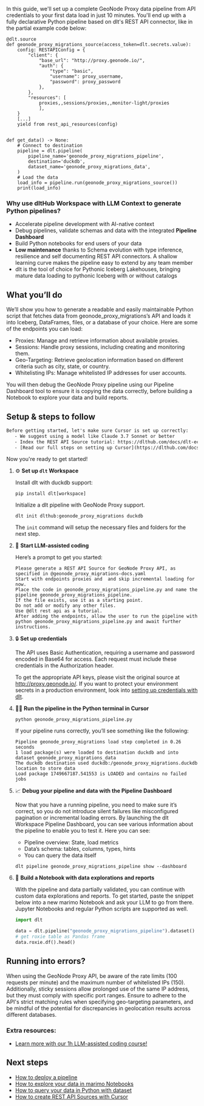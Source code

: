 In this guide, we'll set up a complete GeoNode Proxy data pipeline from API credentials to your first data load in just 10 minutes. You'll end up with a fully declarative Python pipeline based on dlt's REST API connector, like in the partial example code below:

```python-outcome
@dlt.source
def geonode_proxy_migrations_source(access_token=dlt.secrets.value):
    config: RESTAPIConfig = {
        "client": {
            "base_url": "http://proxy.geonode.io/",
            "auth": {
                "type": "basic",
                "username": proxy_username,
                "password": proxy_password
            },
        },
        "resources": [
            proxies,,sessions/proxies,,monitor-light/proxies
            ],
    }
    [...]
    yield from rest_api_resources(config)


def get_data() -> None:
    # Connect to destination
    pipeline = dlt.pipeline(
        pipeline_name='geonode_proxy_migrations_pipeline',
        destination='duckdb',
        dataset_name='geonode_proxy_migrations_data', 
    )
    # Load the data
    load_info = pipeline.run(geonode_proxy_migrations_source())
    print(load_info) 
```

### Why use dltHub Workspace with LLM Context to generate Python pipelines?

- Accelerate pipeline development with AI-native context
- Debug pipelines, validate schemas and data with the integrated **Pipeline Dashboard**
- Build Python notebooks for end users of your data
- **Low maintenance** thanks to Schema evolution with type inference, resilience and self documenting REST API connectors. A shallow learning curve makes the pipeline easy to extend by any team member
- dlt is the tool of choice for Pythonic Iceberg Lakehouses, bringing mature data loading to pythonic Iceberg with or without catalogs

## What you’ll do

We’ll show you how to generate a readable and easily maintainable Python script that fetches data from geonode_proxy_migrations’s API and loads it into Iceberg, DataFrames, files, or a database of your choice. Here are some of the endpoints you can load:

- Proxies: Manage and retrieve information about available proxies.
- Sessions: Handle proxy sessions, including creating and monitoring them.
- Geo-Targeting: Retrieve geolocation information based on different criteria such as city, state, or country.
- Whitelisting IPs: Manage whitelisted IP addresses for user accounts.

You will then debug the GeoNode Proxy pipeline using our Pipeline Dashboard tool to ensure it is copying the data correctly, before building a Notebook to explore your data and build reports.

## Setup & steps to follow

```default
Before getting started, let's make sure Cursor is set up correctly:
   - We suggest using a model like Claude 3.7 Sonnet or better
   - Index the REST API Source tutorial: https://dlthub.com/docs/dlt-ecosystem/verified-sources/rest_api/ and add it to context as **@dlt rest api**
   - [Read our full steps on setting up Cursor](https://dlthub.com/docs/dlt-ecosystem/llm-tooling/cursor-restapi#23-configuring-cursor-with-documentation)
```

Now you're ready to get started!

1. ⚙️ **Set up `dlt` Workspace**
    
    Install dlt with duckdb support:
    ```shell
    pip install dlt[workspace]
    ```

    Initialize a dlt pipeline with GeoNode Proxy support.
    ```shell
    dlt init dlthub:geonode_proxy_migrations duckdb
    ```

    The `init` command will setup the necessary files and folders for the next step.
    
2. 🤠 **Start LLM-assisted coding**
    
    Here’s a prompt to get you started:
    
    ```prompt
    Please generate a REST API Source for GeoNode Proxy API, as specified in @geonode_proxy_migrations-docs.yaml 
    Start with endpoints proxies and  and skip incremental loading for now. 
    Place the code in geonode_proxy_migrations_pipeline.py and name the pipeline geonode_proxy_migrations_pipeline. 
    If the file exists, use it as a starting point. 
    Do not add or modify any other files. 
    Use @dlt rest api as a tutorial. 
    After adding the endpoints, allow the user to run the pipeline with python geonode_proxy_migrations_pipeline.py and await further instructions.
    ```

    
3. 🔒 **Set up credentials** 
    
    The API uses Basic Authentication, requiring a username and password encoded in Base64 for access. Each request must include these credentials in the Authorization header.
    
    To get the appropriate API keys, please visit the original source at http://proxy.geonode.io/.
    If you want to protect your environment secrets in a production environment, look into [setting up credentials with dlt](https://dlthub.com/docs/walkthroughs/add_credentials).
    
4. 🏃‍♀️ **Run the pipeline in the Python terminal in Cursor**
    
    ```shell
    python geonode_proxy_migrations_pipeline.py
    ```
    
    If your pipeline runs correctly, you’ll see something like the following:
    
    ```shell
    Pipeline geonode_proxy_migrations load step completed in 0.26 seconds
    1 load package(s) were loaded to destination duckdb and into dataset geonode_proxy_migrations_data
    The duckdb destination used duckdb:/geonode_proxy_migrations.duckdb location to store data
    Load package 1749667187.541553 is LOADED and contains no failed jobs
    ```
    
5. 📈 **Debug your pipeline and data with the Pipeline Dashboard**

    Now that you have a running pipeline, you need to make sure it’s correct, so you do not introduce silent failures like misconfigured pagination or incremental loading errors. By launching the dlt Workspace Pipeline Dashboard, you can see various information about the pipeline to enable you to test it. Here you can see:
    - Pipeline overview: State, load metrics
    - Data’s schema: tables, columns, types, hints
    - You can query the data itself
    
    ```shell
    dlt pipeline geonode_proxy_migrations_pipeline show --dashboard
    ```
    
6. 🐍 **Build a Notebook with data explorations and reports**

    With the pipeline and data partially validated, you can continue with custom data explorations and reports. To get started, paste the snippet below into a new marimo Notebook and ask your LLM to go from there. Jupyter Notebooks and regular Python scripts are supported as well.

    
    ```python
    import dlt

   data = dlt.pipeline("geonode_proxy_migrations_pipeline").dataset()
   # get roxie table as Pandas frame
   data.roxie.df().head()
    ```

## Running into errors?

When using the GeoNode Proxy API, be aware of the rate limits (100 requests per minute) and the maximum number of whitelisted IPs (150). Additionally, sticky sessions allow prolonged use of the same IP address, but they must comply with specific port ranges. Ensure to adhere to the API's strict matching rules when specifying geo-targeting parameters, and be mindful of the potential for discrepancies in geolocation results across different databases.

### Extra resources:

- [Learn more with our 1h LLM-assisted coding course!](https://www.youtube.com/watch?v=GGid70rnJuM)

## Next steps

- [How to deploy a pipeline](https://dlthub.com/docs/walkthroughs/deploy-a-pipeline)
- [How to explore your data in marimo Notebooks](https://dlthub.com/docs/general-usage/dataset-access/marimo)
- [How to query your data in Python with dataset](https://dlthub.com/docs/general-usage/dataset-access/dataset)
- [How to create REST API Sources with Cursor](https://dlthub.com/docs/dlt-ecosystem/llm-tooling/cursor-restapi)